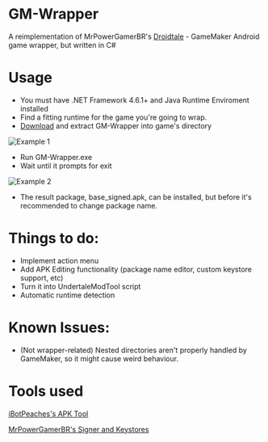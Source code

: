 
# GM-Wrapper

A reimplementation of MrPowerGamerBR's [Droidtale](https://github.com/MrPowerGamerBR/Droidtale/) - GameMaker Android game wrapper, but written in C#

# Usage

- You must have .NET Framework 4.6.1+ and Java Runtime Enviroment installed
- Find a fitting runtime for the game you're going to wrap.
- [Download](https://github.com/toarch7/GM-Wrapper/releases) and extract GM-Wrapper into game's directory

![Example 1](https://i.imgur.com/ltF6HWG.png)

- Run GM-Wrapper.exe 
- Wait until it prompts for exit

![Example 2](https://i.imgur.com/CsmxFth.png)

- The result package, base_signed.apk, can be installed, but before it's recommended to change package name.

# Things to do:

- Implement action menu
- Add APK Editing functionality (package name editor, custom keystore support, etc)
- Turn it into UndertaleModTool script
- Automatic runtime detection

# Known Issues:

- (Not wrapper-related) Nested directories aren't properly handled by GameMaker, so it might cause weird behaviour.

# Tools used
[iBotPeaches's APK Tool](https://github.com/iBotPeaches/Apktool)

[MrPowerGamerBR's Signer and Keystores](https://github.com/MrPowerGamerBR/Droidtale)
